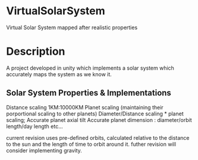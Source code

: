 # VirtualSolarSystem
Virtual Solar System mapped after realistic properties

# Description
A project developed in unity which implements a solar system which accurately maps the system as we know it.

## Solar System Properties & Implementations
Distance scaling 1KM:10000KM
Planet scaling (maintaining their porportional scaling to other planets) Diameter/Distance scaling * planet scaling;
Accurate planet axial tilt
Accurate planet dimension : diameter/orbit length/day length etc...




current revision uses pre-defined orbits, calculated relative to the distance to the sun and the length of time to orbit around it.
futher revision will consider implementing gravity.
